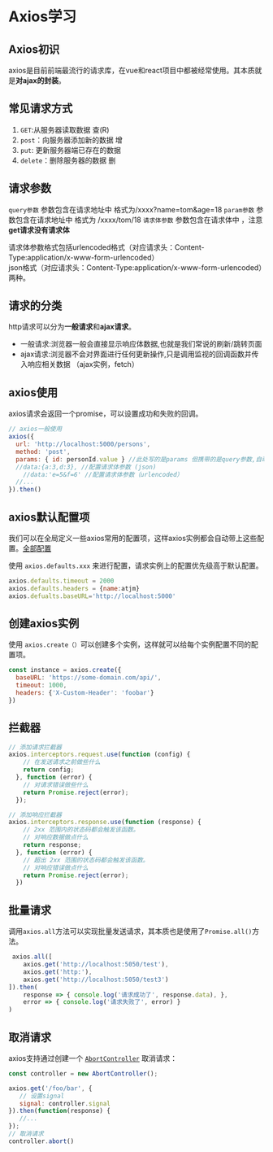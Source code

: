 # Axios学习

## Axios初识

axios是目前前端最流行的请求库，在vue和react项目中都被经常使用。其本质就是**对ajax的封装**。



## 常见请求方式

1. `GET`:从服务器读取数据 查(R)
2. `post`：向服务器添加新的数据 增
3. `put`: 更新服务器端已存在的数据 
4. `delete`：删除服务器的数据 删



## 请求参数

`query参数` 参数包含在请求地址中 格式为/xxxx?name=tom&age=18
`param参数` 参数包含在请求地址中 格式为 /xxxx/tom/18
`请求体参数` 参数包含在请求体中 ，注意**get请求没有请求体**

请求体参数格式包括urlencoded格式（对应请求头：Content-Type:application/x-www-form-urlencoded）  
json格式（对应请求头：Content-Type:application/x-www-form-urlencoded）两种。



## 请求的分类

http请求可以分为**一般请求**和**ajax请求**。

- 一般请求:浏览器一般会直接显示响应体数据,也就是我们常说的刷新/跳转页面
- ajax请求:浏览器不会对界面进行任何更新操作,只是调用监视的回调函数并传入响应相关数据 （ajax实例，fetch）



## axios使用

axios请求会返回一个promise，可以设置成功和失败的回调。

```js
// axios一般使用
axios({
  url: 'http://localhost:5000/persons',
  method: 'post',
  params: { id: personId.value } //此处写的是params 但携带的是query参数,自动拼接到路径上
  //data:{a:3,d:3}, //配置请求体参数 (json)
	//data:'e=5&f=6' //配置请求体参数（urlencoded）
  //...
}).then()
```



## axios默认配置项

我们可以在全局定义一些axios常用的配置项，这样axios实例都会自动带上这些配置。[全部配置](https://www.axios-http.cn/docs/req_config)

使用 `axios.defaults.xxx` 来进行配置，请求实例上的配置优先级高于默认配置。

```js
axios.defaults.timeout = 2000
axios.defaults.headers = {name:atjm}
axios.defualts.baseURL='http://localhost:5000'
```



## 创建axios实例

使用 `axios.create（）`可以创建多个实例，这样就可以给每个实例配置不同的配置项。

```js
const instance = axios.create({
  baseURL: 'https://some-domain.com/api/',
  timeout: 1000,
  headers: {'X-Custom-Header': 'foobar'}
})
```



## 拦截器

```js
// 添加请求拦截器
axios.interceptors.request.use(function (config) {
    // 在发送请求之前做些什么
    return config;
  }, function (error) {
    // 对请求错误做些什么
    return Promise.reject(error);
  });

// 添加响应拦截器
axios.interceptors.response.use(function (response) {
    // 2xx 范围内的状态码都会触发该函数。
    // 对响应数据做点什么
    return response;
  }, function (error) {
    // 超出 2xx 范围的状态码都会触发该函数。
    // 对响应错误做点什么
    return Promise.reject(error);
  })
```



## 批量请求

调用`axios.all`方法可以实现批量发送请求，其本质也是使用了`Promise.all()`方法。

```js
 axios.all([
    axios.get('http://localhost:5050/test'),
    axios.get('http:'),
    axios.get('http://localhost:5050/test3')
]).then(
    response => { console.log('请求成功了', response.data), },
    error => { console.log('请求失败了', error) }
)
```



## 取消请求

axios支持通过创建一个 [`AbortController`](https://developer.mozilla.org/en-US/docs/Web/API/AbortController) 取消请求：

```js
const controller = new AbortController();

axios.get('/foo/bar', {
   // 设置signal
   signal: controller.signal
}).then(function(response) {
   //...
});
// 取消请求
controller.abort()
```

